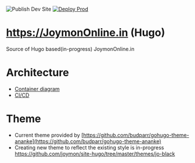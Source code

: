 ![Publish Dev Site](https://github.com/JoymonOnline/site-hugo/workflows/Publish%20Dev%20Site/badge.svg)
[![Deploy Prod](https://github.com/joymon/site-hugo/actions/workflows/prod-deploy.yml/badge.svg)](https://github.com/joymon/site-hugo/actions/workflows/prod-deploy.yml)
# https://JoymonOnline.in (Hugo)
Source of Hugo based(in-progress) JoymonOnline.in

# Architecture

- [Container diagram](http://www.plantuml.com/plantuml/proxy?fmt=svg&cache=no&src=https://raw.githubusercontent.com/joymon/site-hugo/master/diagrams/container.puml)
- [CI/CD](http://www.plantuml.com/plantuml/proxy?fmt=svg&cache=no&src=https://raw.githubusercontent.com/joymon/site-hugo/master/diagrams/ci-cd.puml)

# Theme
- Current theme provided by [https://github.com/budparr/gohugo-theme-ananke](https://github.com/budparr/gohugo-theme-ananke)
- Creating new theme to reflect the existing style is in-progress  https://github.com/joymon/site-hugo/tree/master/themes/jo-black
